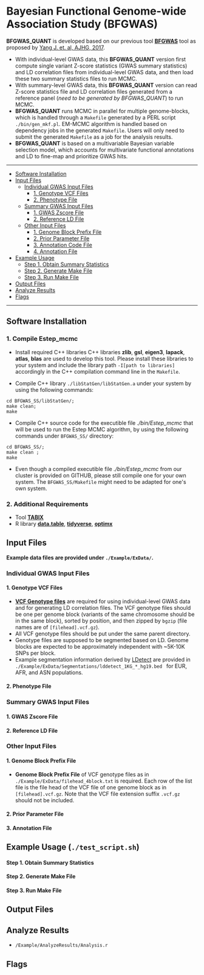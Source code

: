 Bayesian Functional Genome-wide Association Study (BFGWAS)
=======
**BFGWAS_QUANT** is developed based on our previous tool [**BFGWAS**](https://github.com/yjingj/BFGWAS_SS) tool as proposed  by [Yang J. et. al, AJHG, 2017](https://doi.org/10.1016/j.ajhg.2017.08.002). 

- With individual-level GWAS data, this **BFGWAS_QUANT** version first compute single variant Z-score statistics (GWAS summary statistics) and LD correlation files from individual-level GWAS data, and then load these two summary statistics files to run MCMC.
- With summary-level GWAS data, this **BFGWAS_QUANT** version  can read Z-score statistics file and LD correlation files generated from a reference panel (*need to be generated by BFGWAS_QUANT*) to run MCMC.
- **BFGWAS_QUANT** runs MCMC in parallel for multiple genome-blocks, which is handled through a `Makefile` generated by a PERL script `./bin/gen_mkf.pl`. EM-MCMC algorithm is handled based on dependency jobs in the generated `Makefile`. Users will only need to submit the generated `Makefile` as a job for the analysis results.
- **BFGWAS_QUANT** is based on a multivariable Bayesian variable selection model, which accounts for multivariate functional annotations and LD to fine-map and prioritize GWAS hits.

---

- [Software Installation](#software-installation)
- [Input Files](#input-files)
	- [Individual GWAS Input Files](#input-file-1)
		- [1. Genotype VCF Files](#1-genotype-vcf-files)
		- [2. Phenotype File](#2-phenotype-file)
	- [Summary GWAS Input Files](#input-file-2)
		- [1. GWAS Zscore File](#1-gwas-zscore-file)
		- [2. Reference LD File](#2-reference-LD-file)
	- [Other Input Files](#input-files)
		- [1. Genome Block Prefix File](#1-prefix-file)
		- [2. Prior Parameter File](#2-prior-file)
		- [3. Annotation Code File](#3-anno-code-file)
		- [4. Annotation File](#4-anno-file)
- [Example Usage](#example-usage)
	- [Step 1. Obtain Summary Statistics](#step-1-obtain-summary-statistics)
	- [Step 2. Generate Make File](#step-2-create-makefile)
	- [Step 3. Run Make File](#step-3-run-makefile)
- [Output Files](#output-files)
- [Analyze Results](#analyze-results)
- [Flags](#flags)

---


## Software Installation

### 1. Compile **Estep_mcmc**
* Install required C++ libraries C++ libraries **zlib**, **gsl**, **eigen3**, **lapack**, **atlas**, **blas** are used to develop this tool. Please install these libraries to your system and include the library path `-I[path to libraries]` accordingly in the C++ compilation command line in the `Makefile`.

* Compile C++ library `./libStatGen/libStatGen.a` under your system by using the following commands:

```
cd BFGWAS_SS/libStatGen/;
make clean;
make
```

* Compile C++ source code for the executible file *./bin/Estep_mcmc* that will be used to run the Estep MCMC algorithm, by using the following commands under `BFGWAS_SS/` directory:

```
cd BFGWAS_SS/;
make clean ;
make
```

* Even though a compiled executible file *./bin/Estep_mcmc* from our cluster is provided on GITHUB, please still compile one for your own system. The `BFGWAS_SS/Makefile` might need to be adapted for one's own system.

### 2. Additional Requirements
* Tool [**TABIX**](https://www.htslib.org/doc/tabix.html)
* R library [**data.table**](https://github.com/Rdatatable/data.table/wiki/Installation), [**tidyverse**](https://www.tidyverse.org/), [**optimx**](https://cran.r-project.org/web/packages/optimx/index.html)

## Input Files
**Example data files are provided under `./Example/ExData/`.**

### Individual GWAS Input Files
#### 1. Genotype VCF Files

- **[VCF Genotype files](http://samtools.github.io/hts-specs/VCFv4.1.pdf)** are required for using individual-level GWAS data and for generating LD correlation files. The VCF genotype files should be one per genome block (variants of the same chromosome should be in the same block), sorted by position, and then zipped by `bgzip` (file names are of `[filehead].vcf.gz`). 
- All VCF genotype files should be put under the same parent directory.
- Genotype files are supposed to be segmented based on LD. Genome blocks are expected to be approximately independent with ~5K-10K SNPs per block.
- Example segmentation information derived by [LDetect](https://bitbucket.org/nygcresearch/ldetect/src/master/) are provided in `./Example/ExData/Segmentations/lddetect_1KG_*_hg19.bed ` for EUR, AFR, and ASN populations.

#### 2. Phenotype File

### Summary GWAS Input Files
#### 1. GWAS Zscore File
#### 2. Reference LD File

### Other Input Files 
#### 1. Genome Block Prefix File

* **Genome Block Prefix File** of VCF genotype files as in `./Example/ExData/filehead_4block.txt` is required. Each row of the list file is the file head of the VCF file of one genome block as in `[filehead].vcf.gz`. Note that the VCF file extension suffix `.vcf.gz` should not be included.

#### 2. Prior Parameter File


#### 3. Annotation File


## Example Usage (`./test_script.sh`)

#### Step 1. Obtain Summary Statistics

#### Step 2. Generate Make File

#### Step 3. Run Make File


## Output Files


## Analyze Results 
- `/Example/AnalyzeResults/Analysis.r`

## Flags
